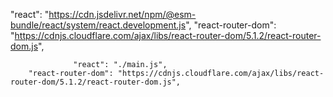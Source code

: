    "react": "https://cdn.jsdelivr.net/npm/@esm-bundle/react/system/react.development.js",
          "react-router-dom": "https://cdnjs.cloudflare.com/ajax/libs/react-router-dom/5.1.2/react-router-dom.js",


                  "react": "./main.js",
        "react-router-dom": "https://cdnjs.cloudflare.com/ajax/libs/react-router-dom/5.1.2/react-router-dom.js",